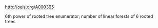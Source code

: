 http://oeis.org/A000395

6th power of rooted tree enumerator; number of linear forests of 6 rooted trees.
